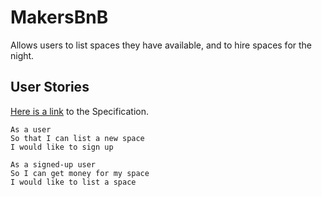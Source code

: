 # MakersBnB

Allows users to list spaces they have available, and to hire spaces for the night.

## User Stories

[Here is a link](https://github.com/makersacademy/course/blob/master/lab_week/makers_bnb_specification.md) to the Specification.

```
As a user
So that I can list a new space
I would like to sign up
```

```
As a signed-up user
So I can get money for my space
I would like to list a space
```